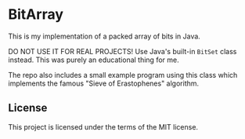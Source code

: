 # BitArray

This is my implementation of a packed array of bits in Java.

DO NOT USE IT FOR REAL PROJECTS! Use Java's built-in `BitSet` class instead. This was purely an educational thing for me.

The repo also includes a small example program using this class which implements the famous "Sieve of Erastophenes" algorithm.

## License

This project is licensed under the terms of the MIT license.